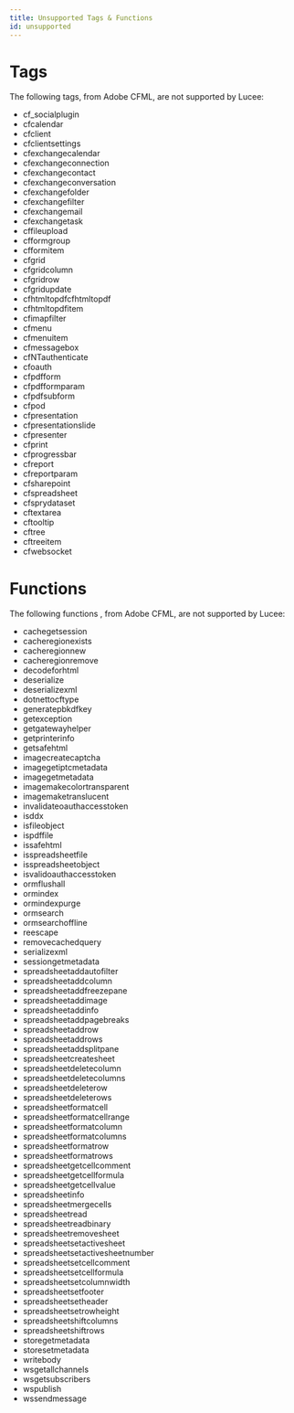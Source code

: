 ```yaml
---
title: Unsupported Tags & Functions
id: unsupported
---
```


# Tags
The following tags, from Adobe CFML, are not supported by Lucee:

* cf_socialplugin
* cfcalendar
* cfclient
* cfclientsettings
* cfexchangecalendar
* cfexchangeconnection
* cfexchangecontact
* cfexchangeconversation
* cfexchangefolder
* cfexchangefilter
* cfexchangemail
* cfexchangetask
* cffileupload
* cfformgroup
* cfformitem
* cfgrid
* cfgridcolumn
* cfgridrow
* cfgridupdate
* cfhtmltopdfcfhtmltopdf
* cfhtmltopdfitem
* cfimapfilter
* cfmenu
* cfmenuitem
* cfmessagebox
* cfNTauthenticate
* cfoauth
* cfpdfform
* cfpdfformparam
* cfpdfsubform
* cfpod
* cfpresentation
* cfpresentationslide
* cfpresenter
* cfprint
* cfprogressbar
* cfreport
* cfreportparam
* cfsharepoint
* cfspreadsheet
* cfsprydataset
* cftextarea
* cftooltip
* cftree
* cftreeitem
* cfwebsocket

# Functions
The following functions , from Adobe CFML, are not supported by Lucee:

* cachegetsession
* cacheregionexists
* cacheregionnew
* cacheregionremove
* decodeforhtml
* deserialize
* deserializexml
* dotnettocftype
* generatepbkdfkey
* getexception
* getgatewayhelper
* getprinterinfo
* getsafehtml
* imagecreatecaptcha
* imagegetiptcmetadata
* imagegetmetadata
* imagemakecolortransparent
* imagemaketranslucent
* invalidateoauthaccesstoken
* isddx
* isfileobject
* ispdffile
* issafehtml
* isspreadsheetfile
* isspreadsheetobject
* isvalidoauthaccesstoken
* ormflushall
* ormindex
* ormindexpurge
* ormsearch
* ormsearchoffline
* reescape
* removecachedquery
* serializexml
* sessiongetmetadata
* spreadsheetaddautofilter
* spreadsheetaddcolumn
* spreadsheetaddfreezepane
* spreadsheetaddimage
* spreadsheetaddinfo
* spreadsheetaddpagebreaks
* spreadsheetaddrow
* spreadsheetaddrows
* spreadsheetaddsplitpane
* spreadsheetcreatesheet
* spreadsheetdeletecolumn
* spreadsheetdeletecolumns
* spreadsheetdeleterow
* spreadsheetdeleterows
* spreadsheetformatcell
* spreadsheetformatcellrange
* spreadsheetformatcolumn
* spreadsheetformatcolumns
* spreadsheetformatrow
* spreadsheetformatrows
* spreadsheetgetcellcomment
* spreadsheetgetcellformula
* spreadsheetgetcellvalue
* spreadsheetinfo
* spreadsheetmergecells
* spreadsheetread
* spreadsheetreadbinary
* spreadsheetremovesheet
* spreadsheetsetactivesheet
* spreadsheetsetactivesheetnumber
* spreadsheetsetcellcomment
* spreadsheetsetcellformula
* spreadsheetsetcolumnwidth
* spreadsheetsetfooter
* spreadsheetsetheader
* spreadsheetsetrowheight
* spreadsheetshiftcolumns
* spreadsheetshiftrows
* storegetmetadata
* storesetmetadata
* writebody
* wsgetallchannels
* wsgetsubscribers
* wspublish
* wssendmessage
